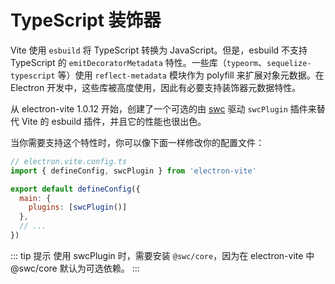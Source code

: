 # TypeScript 装饰器

Vite 使用 `esbuild` 将 TypeScript 转换为 JavaScript。但是，esbuild 不支持 TypeScript 的 `emitDecoratorMetadata` 特性。一些库（`typeorm`、`sequelize-typescript` 等）使用 `reflect-metadata` 模块作为 polyfill 来扩展对象元数据。在 Electron 开发中，这些库被高度使用，因此有必要支持装饰器元数据特性。

从 electron-vite 1.0.12 开始，创建了一个可选的由 [swc](https://swc.rs/) 驱动 `swcPlugin` 插件来替代 Vite 的 esbuild 插件，并且它的性能也很出色。

当你需要支持这个特性时，你可以像下面一样修改你的配置文件：

```js
// electron.vite.config.ts
import { defineConfig, swcPlugin } from 'electron-vite'

export default defineConfig({
  main: {
    plugins: [swcPlugin()]
  },
  // ...
})
```

::: tip 提示
使用 swcPlugin 时，需要安装 `@swc/core`，因为在 electron-vite 中 @swc/core 默认为可选依赖。
:::
